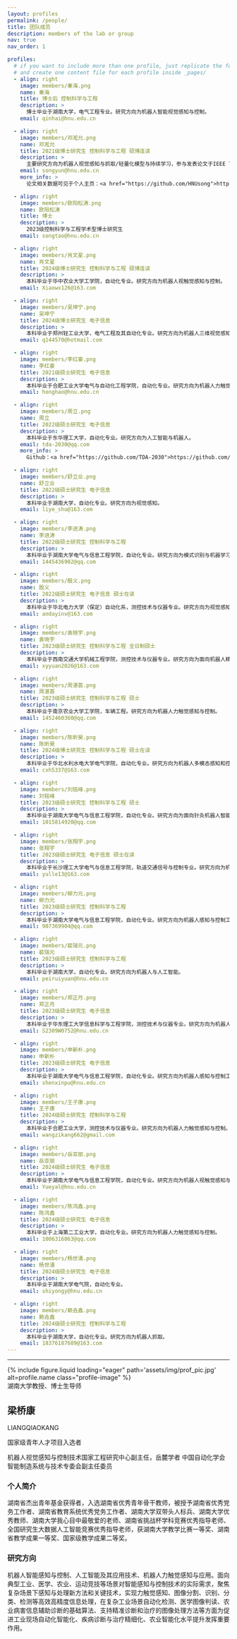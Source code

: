```yaml
---
layout: profiles
permalink: /people/
title: 团队成员
description: members of the lab or group
nav: true
nav_order: 1

profiles:
  # if you want to include more than one profile, just replicate the following block
  # and create one content file for each profile inside _pages/
  - align: right
    image: members/秦海.png
    name: 秦海
    title: 博士后 控制科学与工程
    description: >
      博士毕业于湖南大学，电气工程专业。研究方向为机器人智能视觉感知与控制。
    email: qinhai@hnu.edu.cn

  - align: right
    image: members/邓淞允.png
    name: 邓淞允
    title: 2021级博士研究生 控制科学与工程 硕博连读
    description: >
      主要研究方向为机器人视觉感知与抓取/轻量化模型与持续学习，参与发表论文于IEEE TIM、TAI等多个期刊。
    email: songyun@hnu.edu.cn
    more_info: >
      论文相关数据可见于个人主页：<a href="https://github.com/HNUsong">https://github.com/HNUsong</a >

  - align: right
    image: members/欧阳松涛.png
    name: 欧阳松涛
    title: 博士
    description: >
      2023级控制科学与工程学术型博士研究生
    email: songtao@hnu.edu.cn

  - align: right
    image: members/肖文星.png
    name: 肖文星
    title: 2024级博士研究生 控制科学与工程 硕博连读
    description: >
      本科毕业于华中农业大学工学院，自动化专业。研究方向为机器人视触觉感知与控制。
    email: Xiaowx126@163.com

  - align: right
    image: members/吴坤宁.png
    name: 吴坤宁
    title: 2024级博士研究生 电子信息
    description: >
      本科毕业于郑州轻工业大学，电气工程及其自动化专业。研究方向为机器人三维视觉感知与控制。
    email: q144570@hotmail.com

  - align: right
    image: members/李红豪.png
    name: 李红豪
    title: 2021级硕士研究生 电子信息
    description: >
      本科毕业于合肥工业大学电气与自动化工程学院，自动化专业。研究方向为机器人力触觉感知与控制。
    email: honghao@hnu.edu.cn

  - align: right
    image: members/周立.png
    name: 周立
    title: 2022级硕士研究生 电子信息
    description: >
      本科毕业于东华理工大学，自动化专业。研究方向为人工智能与机器人。
    email: tda-2030@qq.com
    more_info: >
      Github：<a href="https://github.com/TDA-2030">https://github.com/TDA-2030</a>

  - align: right
    image: members/舒立业.png
    name: 舒立业
    title: 2022级硕士研究生 电子信息
    description: >
      本科毕业于湖南大学，自动化专业。研究方向为视觉感知。
    email: liye_shu@163.com

  - align: right
    image: members/李进涛.png
    name: 李进涛
    title: 2022级硕士研究生 控制科学与工程
    description: >
      本科毕业于湖南大学电气与信息工程学院，自动化专业。研究方向为模式识别与机器学习。
    email: 1445436902@qq.com

  - align: right
    image: members/殷义.png
    name: 殷义
    title: 2022级硕士研究生 电子信息 硕士在读
    description: >
      本科毕业于华北电力大学（保定）自动化系，测控技术与仪器专业。研究方向为视觉感知。
    email: andayinv@163.com

  - align: right
    image: members/袁晓宇.png
    name: 袁晓宇
    title: 2023级硕士研究生 控制科学与工程 全日制硕士
    description: >
      本科毕业于西南交通大学机械工程学院，测控技术与仪器专业。研究方向为面向机器人精细操作的力视融合感知方法。
    email: xyyuan2026@163.com

  - align: right
    image: members/周湛荟.png
    name: 周湛荟
    title: 2023级硕士研究生 控制科学与工程 硕士
    description: >
      本科毕业于南京农业大学工学院，车辆工程。研究方向为机器人力触觉感知与控制。
    email: 1452460360@qq.com

  - align: right
    image: members/陈昕昊.png
    name: 陈昕昊
    title: 2024级博士研究生 控制科学与工程 硕士在读
    description: >
      本科毕业于华北水利水电大学电气学院，自动化专业。研究方向为机器人多模态感知和控制。
    email: cxh5337@163.com

  - align: right
    image: members/刘铭峰.png
    name: 刘铭峰
    title: 2023级硕士研究生 控制科学与工程 硕士
    description: >
      本科毕业于湖南大学电气与信息工程学院，自动化专业。研究方向为面向针灸机器人智能化人体穴位识别。
    email: 1015814920@qq.com

  - align: right
    image: members/张翔宇.png
    name: 张翔宇
    title: 2023级硕士研究生 电子信息 硕士在读
    description: >
      本科毕业于长沙理工大学电气与信息工程学院，轨道交通信号与控制专业。研究方向为机器视觉和模式识别。
    email: yulle13@163.com

  - align: right
    image: members/柳力元.png
    name: 柳力元
    title: 2023级硕士研究生 控制科学与工程
    description: >
      本科毕业于湖南大学电气与信息工程学院，自动化专业。研究方向为机器人感知与控制工程。
    email: 907369904@qq.com

  - align: right
    image: members/裴瑞元.png
    name: 裴瑞元
    title: 2023级硕士研究生 控制科学与工程
    description: >
      本科毕业于湖南大学，自动化专业。研究方向为机器人与人工智能。
    email: peiruiyuan@hnu.edu.cn

  - align: right
    image: members/郑正月.png
    name: 郑正月
    title: 2023级硕士研究生 电子信息
    description: >
      本科毕业于华东理工大学信息科学与工程学院，测控技术与仪器专业。研究方向为机器人感知与控制工程。
    email: S2309W0752@hnu.edu.cn

  - align: right
    image: members/申新朴.png
    name: 申新朴
    title: 2023级硕士研究生 电子信息
    description: >
      本科毕业于湖南大学电气与信息工程学院，自动化专业。研究方向为机器人感知与控制工程。
    email: shenxinpu@hnu.edu.cn

  - align: right
    image: members/王子康.png
    name: 王子康
    title: 2024级硕士研究生 控制科学与工程
    description: >
      本科毕业于合肥工业大学，测控技术与仪器专业。研究方向为机器人力触觉感知与控制。
    email: wangzikang662@gmail.com

  - align: right
    image: members/岳亚丽.png
    name: 岳亚丽
    title: 2024级硕士研究生 电子信息
    description: >
      本科毕业于湖南大学电气与信息工程学院，自动化专业。研究方向为机器人视触觉感知与控制。
    email: Yueyal@hnu.edu.cn

  - align: right
    image: members/陈鸿鑫.png
    name: 陈鸿鑫
    title: 2024级硕士研究生 电子信息
    description: >
      本科毕业于上海第二工业大学，自动化专业。研究方向为机器人力触觉感知与控制。
    email: 1006316063@qq.com

  - align: right
    image: members/杨世涌.png
    name: 杨世涌
    title: 2024级硕士研究生 电子信息
    description: >
      本科毕业于湖南大学电气院，自动化专业。
    email: shiyongy@hnu.edu.cn

  - align: right
    image: members/赖垚鑫.png
    name: 赖垚鑫
    title: 2024级硕士研究生 控制科学与工程
    description: >
      本科毕业于湖南大学，自动化专业。研究方向为机器人抓取。
    email: 18376187689@163.com
---
```


<!-- 导师信息 -->
<hr>
<div class="profile-prof">
  <div class="profile-card">
    <div class="profile-header">
      {% include figure.liquid loading="eager" path='assets/img/prof_pic.jpg' alt=profile.name class="profile-image" %}
      <div class="profile-info">
        <div class="profile-title">湖南大学教授、博士生导师</div>
        <div class="profile-name">
          <h2>梁桥康</h2>
        </div>
        <div class="profile-english-name">LIANGQIAOKANG</div>
        <p>国家级青年人才项目入选者</p>
        <div class="profile-positions">
          <span class="position">机器人视觉感知与控制技术国家工程研究中心副主任，岳麓学者</span>
          <span class="position">中国自动化学会智能制造系统与技术专委会副主任委员</span>
        </div>
      </div>
    </div>
    <div class="profile-description">
      <div class="description-section">
        <h3>个人简介</h3>
        <p>湖南省杰出青年基金获得者，入选湖南省优秀青年骨干教师，被授予湖南省优秀党务工作者、湖南省教育系统优秀党务工作者、湖南大学双带头人标兵、湖南大学优秀教师、湖南大学我心目中最敬爱的老师、湖南省挑战杯学科竞赛优秀指导老师、全国研究生大数据人工智能竞赛优秀指导老师，获湖南大学教学比赛一等奖、湖南省教学成果一等奖、国家级教学成果二等奖。</p>
      </div>
      <div class="description-section">
        <h3>研究方向</h3>
        <p>机器人智能感知与控制、人工智能及其应用技术、机器人力触觉感知与应用。面向典型工业、医学、农业、运动竞技等场景对智能感知与控制技术的实际需求，聚焦复杂场景下感知与处理新方法和关键技术，实现力触觉感知、图像分割、识别、分类、检测等高效高精度信息处理，在复杂工业场景自动化检测、医学图像判读、农业病害信息辅助诊断的基础算法、支持精准诊断和治疗的图像处理方法等方面为促进工业现场自动化智能化、疾病诊断与治疗精细化、农业智能化水平提升发挥重要作用。</p>
      </div>
    </div>
  </div>
</div>

<!-- 其他成员信息将通过 profiles layout 自动渲染 -->
